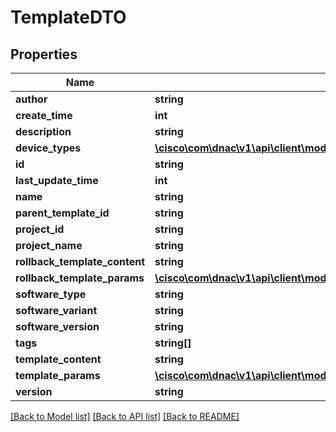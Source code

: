 # TemplateDTO

## Properties
Name | Type | Description | Notes
------------ | ------------- | ------------- | -------------
**author** | **string** |  | [optional] 
**create_time** | **int** |  | [optional] 
**description** | **string** |  | [optional] 
**device_types** | [**\cisco\com\dnac\v1\api\client\model\TemplateDTODeviceTypes[]**](TemplateDTODeviceTypes.md) |  | [optional] 
**id** | **string** |  | [optional] 
**last_update_time** | **int** |  | [optional] 
**name** | **string** |  | [optional] 
**parent_template_id** | **string** |  | [optional] 
**project_id** | **string** |  | [optional] 
**project_name** | **string** |  | [optional] 
**rollback_template_content** | **string** |  | [optional] 
**rollback_template_params** | [**\cisco\com\dnac\v1\api\client\model\TemplateDTORollbackTemplateParams[]**](TemplateDTORollbackTemplateParams.md) |  | [optional] 
**software_type** | **string** |  | [optional] 
**software_variant** | **string** |  | [optional] 
**software_version** | **string** |  | [optional] 
**tags** | **string[]** |  | [optional] 
**template_content** | **string** |  | [optional] 
**template_params** | [**\cisco\com\dnac\v1\api\client\model\TemplateDTORollbackTemplateParams[]**](TemplateDTORollbackTemplateParams.md) |  | [optional] 
**version** | **string** |  | [optional] 

[[Back to Model list]](../README.md#documentation-for-models) [[Back to API list]](../README.md#documentation-for-api-endpoints) [[Back to README]](../README.md)


